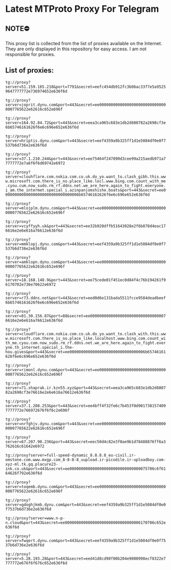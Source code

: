 # Latest MTProto Proxy For Telegram

## NOTE⛔

This proxy list is collected from the list of proxies available on the Internet. They are only displayed in this repository for easy access. I am not responsible for proxies.

## List of proxies:

`tg://proxy?server=51.159.165.218&port=7791&secret=eefc454db912fc3b06ac33f7e5a95259647777772e736974652e636f6d`

`tg://proxy?server=joprit.dynu.com&port=443&secret=ee000000000000000000000000000000007765622e62616c652e696f`

`tg://proxy?server=164.92.84.72&port=443&secret=eea3ca965c683e1db2d880782a2698cf3e6b65746161626f6e6c696e652e636f6d`

`tg://proxy?server=hriptis.dynu.com&port=443&secret=eef4359a9b325ff1d1e5084df0e0f7537b6d736e2e636f6d`

`tg://proxy?server=37.1.210.244&port=443&secret=ee75464f247890d3cee99a215aedb971a77777772e7a6f6f6d69742e6972`

`tg://proxy?server=clouhflare.com.nokia.com.co.uk.do_yo.want_to.clash_gibh.this.www.microsoft.com.there_is_no.place_like.locl.www.bing.com.count_with_me.cyou.cum.now_sudo.rm_rf.ddns.net.we_are_here.again_to_fight.eoeryone.i_am.the_intermet.special_i.azinpanjomshishe.boats&port=443&secret=ee000000000000000000000000000000006b65746161626f6e6c696e652e636f6d`

`tg://proxy?server=mlojplm.dynu.com&port=443&secret=ee000000000000000000000000000000007765622e62616c652e696f`

`tg://proxy?server=vcyffyyh.uk&port=443&secret=ee32b920dffb51643028e2f6b878d4eac176616e2e6e616a76612e636f6d`

`tg://proxy?server=mmklopj.dynu.com&port=443&secret=eef4359a9b325ff1d1e5084df0e0f7537b6d736e2e636f6d`

`tg://proxy?server=amklopn.dynu.com&port=443&secret=ee000000000000000000000000000000007765622e62616c652e696f`

`tg://proxy?server=18.168.148.9&port=443&secret=ee75cede01f451ec0d84f4c76b194261f96170702e736e70622e6972`

`tg://proxy?server=r73.ddns.net&port=443&secret=eed0d6e131bada5511fcce9584deadbeef6b65746161626f6e6c696e652e636f6d`

`tg://proxy?server=81.30.156.87&port=88&secret=ee0000000000000000000000000000000076616e2e6e616a76612e636f6d`

`tg://proxy?server=cloudflare.com.nokia.com.co.uk.do_yo.want_to.clash_with.this.www.microsoft.com.there_is_no.place_like.localhost.www.bing.com.count_with_me.cyou.com.now_sudo.rm_rf.ddns.net.we_are_here.again_to_fight.everyne.th_internet.special_i.the-hou.gives&port=443&secret=ee000000000000000000000000000000006b65746161626f6e6c696e652e636f6d`

`tg://proxy?server=rimonl.dynu.com&port=443&secret=ee000000000000000000000000000000007765622e62616c652e696f`

`tg://proxy?server=71.shaprak.ir.kzn55.xyz&port=443&secret=eea3ca965c683e1db2d880782a2698cf3e76616e2e6e616a76612e636f6d`

`tg://proxy?server=37.1.208.253&port=443&secret=ee4bff4f32fe6c7b453f0d9017381574097777772e766972676f6f6c2e696f`

`tg://proxy?server=nrfghjv.dynu.com&port=443&secret=ee000000000000000000000000000000007765622e62616c652e696f`

`tg://proxy?server=67.207.90.236&port=443&secret=eec50d4c82e3f0ae9b1d78488876ff6a3762616c61642e6972`

`tg://proxy?server=full-speed-dynamic_8.8.8.8_eu-civil.ir-omstone.com.www.mxgp.com_8-8-8-8_uupload.ir-picodile.ir-uploadboy.com-xyz-ml.tk.gq.placure23-ink.co.uk&port=443&secret=ee0000000000000000000000000000000075706c6f6164626f792e636f6d`

`tg://proxy?server=toqemb.dynu.com&port=443&secret=ee000000000000000000000000000000007765622e62616c652e696f`

`tg://proxy?server=gdoghjkmb.dynu.com&port=443&secret=eef4359a9b325ff1d1e5084df0e0f7537b6d736e2e636f6d`

`tg://proxy?server=www.n-p-n.cloud&port=443&secret=ee000000000000000000000000000000006170706c652e636f6d`

`tg://proxy?server=fwqert.dynu.com&port=443&secret=eef4359a9b325ff1d1e5084df0e0f7537b6d736e2e636f6d`

`tg://proxy?server=5.28.193.28&port=443&secret=eed41d8cd98f00b204e9800998ecf8322e7777772e676f6f676c652e636f6d`

